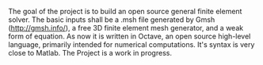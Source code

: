 The goal of the project is to build an open source general finite element solver.
The basic inputs shall be a .msh file generated by Gmsh (http://gmsh.info/), a free 3D finite element mesh generator,  and a weak form of equation.
As now it is written in Octave, an open source high-level language, primarily intended for numerical computations. It's syntax is very close to Matlab.
The Project is a work in progress.
